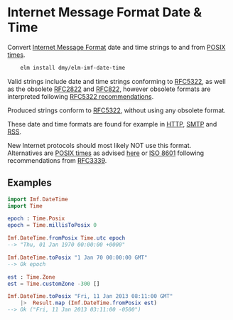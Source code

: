 # **Internet Message Format** Date & Time

Convert
[Internet Message Format](https://tools.ietf.org/html/rfc5322#section-3.3)
date and time strings to and from 
[POSIX times](https://package.elm-lang.org/packages/elm/time/latest/Time#Posix).

```sh
    elm install dmy/elm-imf-date-time
```

Valid strings include date and time strings conforming to
[RFC5322](https://tools.ietf.org/html/rfc5322#section-3.3),
as well as the obsolete
[RFC2822](https://tools.ietf.org/html/rfc2822#section-3.3)
and
[RFC822](https://www.w3.org/Protocols/rfc822/#z28), however obsolete formats
are interpreted following 
[RFC5322 recommendations](https://tools.ietf.org/html/rfc5322#section-4.3).

Produced strings conform to
[RFC5322](https://tools.ietf.org/html/rfc5322#section-3.3),
without using any
obsolete format.

These date and time formats are found for example in
[HTTP](https://tools.ietf.org/html/rfc7231#section-7.1.1.1),
[SMTP](https://tools.ietf.org/html/rfc5321)
and
[RSS](http://www.rssboard.org/rss-specification).

New Internet protocols should most likely NOT use this format.  
Alternatives are
[POSIX times](https://package.elm-lang.org/packages/elm/time/latest/Time#Posix)
as advised
[here](https://package.elm-lang.org/packages/rtfeldman/elm-iso8601-date-strings/latest/)
or
[ISO 8601](https://www.iso.org/iso-8601-date-and-time-format.html)
following recommendations from 
[RFC3339](https://tools.ietf.org/html/rfc3339).

## Examples

```elm
import Imf.DateTime
import Time

epoch : Time.Posix
epoch = Time.millisToPosix 0

Imf.DateTime.fromPosix Time.utc epoch
--> "Thu, 01 Jan 1970 00:00:00 +0000"

Imf.DateTime.toPosix "1 Jan 70 00:00:00 GMT"
--> Ok epoch

est : Time.Zone
est = Time.customZone -300 []

Imf.DateTime.toPosix "Fri, 11 Jan 2013 08:11:00 GMT"
    |>  Result.map (Imf.DateTime.fromPosix est)
--> Ok ("Fri, 11 Jan 2013 03:11:00 -0500")
```
